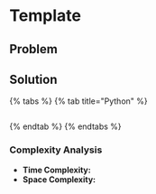 # Template

## Problem



## Solution 

{% tabs %}
{% tab title="Python" %}
```python

```
{% endtab %}
{% endtabs %}

### Complexity Analysis

* **Time Complexity:** 
* **Space Complexity:** 

